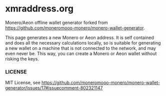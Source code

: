 # xmraddress.org

Monero/Aeon offline wallet generator forked from https://github.com/moneromooo-monero/monero-wallet-generator.

This page generates a new Monero or Aeon address. It is self contained and does all the necessary calculations locally, so is suitable for generating a new wallet on a machine that is not connected to the network, and may even never be. This way, you can create a Monero or Aeon wallet without risking the keys. 

### LICENSE

MIT License, see https://github.com/moneromooo-monero/monero-wallet-generator/issues/17#issuecomment-802321147
